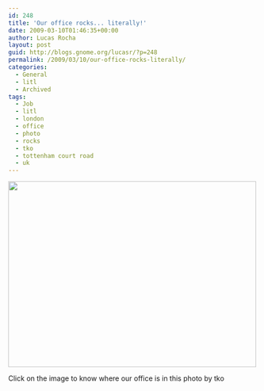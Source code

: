```yaml
---
id: 248
title: 'Our office rocks... literally!'
date: 2009-03-10T01:46:35+00:00
author: Lucas Rocha
layout: post
guid: http://blogs.gnome.org/lucasr/?p=248
permalink: /2009/03/10/our-office-rocks-literally/
categories:
  - General
  - litl
  - Archived
tags:
  - Job
  - litl
  - london
  - office
  - photo
  - rocks
  - tko
  - tottenham court road
  - uk
---
```

<div style="width: 510px" class="wp-caption alignnone">
  <a href="http://www.flickr.com/photos/tommikomulainen/3180817188/"><img src="http://farm4.static.flickr.com/3422/3180817188_ee4a2f74f8.jpg?v=1231451151" width="500" height="375" /></a>
  <p class="wp-caption-text">
    Click on the image to know where our office is in this photo by tko
  </p>
</div>
